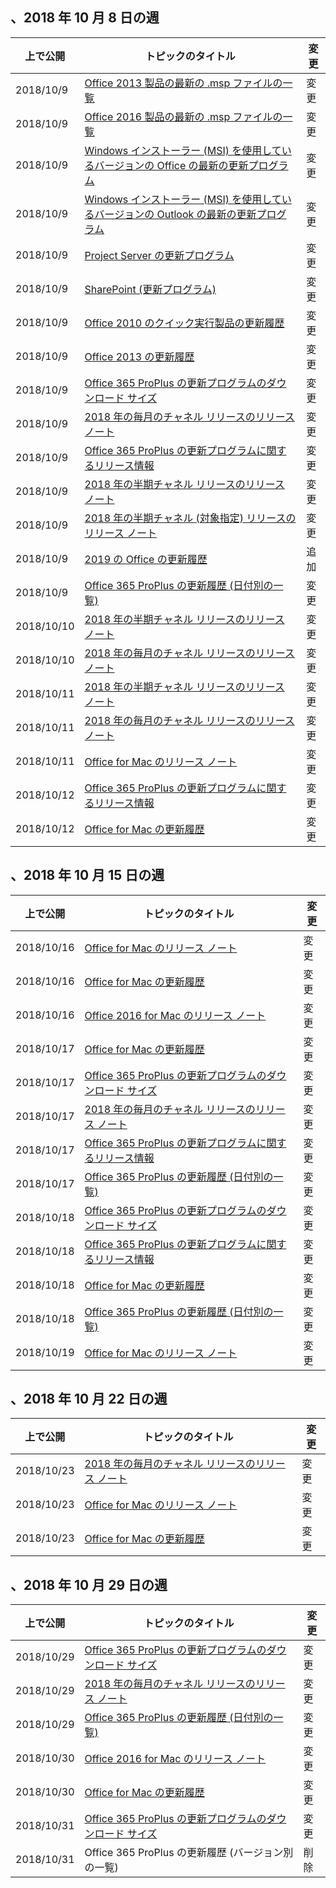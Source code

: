 <!-- This file is generated automatically each week. Changes made to this file will be overwritten.-->




## <a name="week-of-october-8-2018"></a>、2018 年 10 月 8 日の週


| 上で公開 |トピックのタイトル | 変更 |
|------|------------|--------|
| 2018/10/9 | [Office 2013 製品の最新の .msp ファイルの一覧](/OfficeUpdates/msp-files-office-2013) | 変更 |
| 2018/10/9 | [Office 2016 製品の最新の .msp ファイルの一覧](/OfficeUpdates/msp-files-office-2016) | 変更 |
| 2018/10/9 | [Windows インストーラー (MSI) を使用しているバージョンの Office の最新の更新プログラム](/OfficeUpdates/office-updates-msi) | 変更 |
| 2018/10/9 | [Windows インストーラー (MSI) を使用しているバージョンの Outlook の最新の更新プログラム](/OfficeUpdates/outlook-updates-msi) | 変更 |
| 2018/10/9 | [Project Server の更新プログラム](/OfficeUpdates/project-server-updates) | 変更 |
| 2018/10/9 | [SharePoint (更新プログラム)](/OfficeUpdates/sharepoint-updates) | 変更 |
| 2018/10/9 | [Office 2010 のクイック実行製品の更新履歴](/OfficeUpdates/update-history-office-2010-click-to-run) | 変更 |
| 2018/10/9 | [Office 2013 の更新履歴](/OfficeUpdates/update-history-office-2013) | 変更 |
| 2018/10/9 | [Office 365 ProPlus の更新プログラムのダウンロード サイズ](/OfficeUpdates/download-sizes-office365-proplus-updates) | 変更 |
| 2018/10/9 | [2018 年の毎月のチャネル リリースのリリース ノート](/OfficeUpdates/monthly-channel-2018) | 変更 |
| 2018/10/9 | [Office 365 ProPlus の更新プログラムに関するリリース情報](/OfficeUpdates/release-notes-office365-proplus) | 変更 |
| 2018/10/9 | [2018 年の半期チャネル リリースのリリース ノート](/OfficeUpdates/semi-annual-channel-2018) | 変更 |
| 2018/10/9 | [2018 年の半期チャネル (対象指定) リリースのリリース ノート](/OfficeUpdates/semi-annual-channel-targeted-2018) | 変更 |
| 2018/10/9 | [2019 の Office の更新履歴](/OfficeUpdates/update-history-office-2019) | 追加 |
| 2018/10/9 | [Office 365 ProPlus の更新履歴 (日付別の一覧)](/OfficeUpdates/update-history-office365-proplus-by-date) | 変更 |
| 2018/10/10 | [2018 年の半期チャネル リリースのリリース ノート](/OfficeUpdates/semi-annual-channel-2018) | 変更 |
| 2018/10/10 | [2018 年の毎月のチャネル リリースのリリース ノート](/OfficeUpdates/monthly-channel-2018) | 変更 |
| 2018/10/11 | [2018 年の半期チャネル リリースのリリース ノート](/OfficeUpdates/semi-annual-channel-2018) | 変更 |
| 2018/10/11 | [2018 年の毎月のチャネル リリースのリリース ノート](/OfficeUpdates/monthly-channel-2018) | 変更 |
| 2018/10/11 | [Office for Mac のリリース ノート](/OfficeUpdates/release-notes-office-for-mac) | 変更 |
| 2018/10/12 | [Office 365 ProPlus の更新プログラムに関するリリース情報](/OfficeUpdates/release-notes-office365-proplus) | 変更 |
| 2018/10/12 | [Office for Mac の更新履歴](/OfficeUpdates/update-history-office-for-mac) | 変更 |


## <a name="week-of-october-15-2018"></a>、2018 年 10 月 15 日の週


| 上で公開 |トピックのタイトル | 変更 |
|------|------------|--------|
| 2018/10/16 | [Office for Mac のリリース ノート](/OfficeUpdates/release-notes-office-for-mac) | 変更 |
| 2018/10/16 | [Office for Mac の更新履歴](/OfficeUpdates/update-history-office-for-mac) | 変更 |
| 2018/10/16 | [Office 2016 for Mac のリリース ノート](/OfficeUpdates/release-notes-office-2016-mac) | 変更 |
| 2018/10/17 | [Office for Mac の更新履歴](/OfficeUpdates/update-history-office-for-mac) | 変更 |
| 2018/10/17 | [Office 365 ProPlus の更新プログラムのダウンロード サイズ](/OfficeUpdates/download-sizes-office365-proplus-updates) | 変更 |
| 2018/10/17 | [2018 年の毎月のチャネル リリースのリリース ノート](/OfficeUpdates/monthly-channel-2018) | 変更 |
| 2018/10/17 | [Office 365 ProPlus の更新プログラムに関するリリース情報](/OfficeUpdates/release-notes-office365-proplus) | 変更 |
| 2018/10/17 | [Office 365 ProPlus の更新履歴 (日付別の一覧)](/OfficeUpdates/update-history-office365-proplus-by-date) | 変更 |
| 2018/10/18 | [Office 365 ProPlus の更新プログラムのダウンロード サイズ](/OfficeUpdates/download-sizes-office365-proplus-updates) | 変更 |
| 2018/10/18 | [Office 365 ProPlus の更新プログラムに関するリリース情報](/OfficeUpdates/release-notes-office365-proplus) | 変更 |
| 2018/10/18 | [Office for Mac の更新履歴](/OfficeUpdates/update-history-office-for-mac) | 変更 |
| 2018/10/18 | [Office 365 ProPlus の更新履歴 (日付別の一覧)](/OfficeUpdates/update-history-office365-proplus-by-date) | 変更 |
| 2018/10/19 | [Office for Mac のリリース ノート](/OfficeUpdates/release-notes-office-for-mac) | 変更 |


## <a name="week-of-october-22-2018"></a>、2018 年 10 月 22 日の週


| 上で公開 |トピックのタイトル | 変更 |
|------|------------|--------|
| 2018/10/23 | [2018 年の毎月のチャネル リリースのリリース ノート](/OfficeUpdates/monthly-channel-2018) | 変更 |
| 2018/10/23 | [Office for Mac のリリース ノート](/OfficeUpdates/release-notes-office-for-mac) | 変更 |
| 2018/10/23 | [Office for Mac の更新履歴](/OfficeUpdates/update-history-office-for-mac) | 変更 |


## <a name="week-of-october-29-2018"></a>、2018 年 10 月 29 日の週


| 上で公開 |トピックのタイトル | 変更 |
|------|------------|--------|
| 2018/10/29 | [Office 365 ProPlus の更新プログラムのダウンロード サイズ](/OfficeUpdates/download-sizes-office365-proplus-updates) | 変更 |
| 2018/10/29 | [2018 年の毎月のチャネル リリースのリリース ノート](/OfficeUpdates/monthly-channel-2018) | 変更 |
| 2018/10/29 | [Office 365 ProPlus の更新履歴 (日付別の一覧)](/OfficeUpdates/update-history-office365-proplus-by-date) | 変更 |
| 2018/10/30 | [Office 2016 for Mac のリリース ノート](/OfficeUpdates/release-notes-office-2016-mac) | 変更 |
| 2018/10/30 | [Office for Mac の更新履歴](/OfficeUpdates/update-history-office-for-mac) | 変更 |
| 2018/10/31 | [Office 365 ProPlus の更新プログラムのダウンロード サイズ](/OfficeUpdates/download-sizes-office365-proplus-updates) | 変更 |
| 2018/10/31 | Office 365 ProPlus の更新履歴 (バージョン別の一覧) | 削除 |
